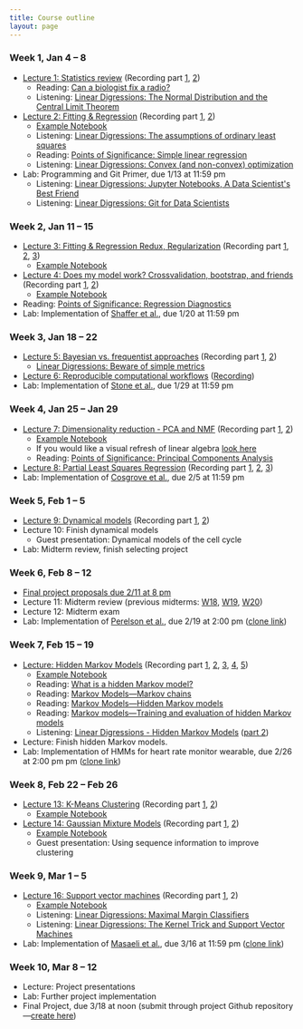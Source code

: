 ```yaml
---
title: Course outline
layout: page
---
```


### Week 1, Jan 4 – 8

- [Lecture 1: Statistics review](../public/Wk1-Lecture1.pdf) (Recording part [1](https://www.youtube.com/watch?v=9fXyIDgLiRU), [2](https://www.youtube.com/watch?v=jcLIxxLo5_A))
  - Reading: [Can a biologist fix a radio?](https://www.cell.com/cancer-cell/fulltext/S1535-6108(02)00133-2)
  - Listening: [Linear Digressions: The Normal Distribution and the Central Limit Theorem](http://lineardigressions.com/episodes/2018/12/9/the-normal-distribution-and-the-central-limit-theorem)
- [Lecture 2: Fitting & Regression](../public/Wk1-Lecture2.pdf) (Recording part [1](https://www.youtube.com/watch?v=-lG53OEl1-s), [2](https://www.youtube.com/watch?v=k0xUp8DPNIA))
  - [Example Notebook](../public/examples/OLS-Example.ipynb)
  - Listening: [Linear Digressions: The assumptions of ordinary least squares](http://lineardigressions.com/episodes/2019/1/12/the-assumptions-of-ordinary-least-squares)
  - Reading: [Points of Significance: Simple linear regression](http://www.nature.com/nmeth/journal/v12/n11/full/nmeth.3627.html)
  - Listening: [Linear Digressions: Convex (and non-convex) optimization](http://lineardigressions.com/episodes/2018/12/16/convex-and-non-convex-optimization)
- Lab: Programming and Git Primer, due 1/13 at 11:59 pm
  - Listening: [Linear Digressions: Jupyter Notebooks, A Data Scientist's Best Friend](https://lineardigressions.com/episodes/2017/8/20/jupyter-notebooks-a-data-scientists-best-friend)
  - Listening: [Linear Digressions: Git for Data Scientists](https://lineardigressions.com/episodes/2018/6/3/git-for-data-scientists)

### Week 2, Jan 11 – 15

- [Lecture 3: Fitting & Regression Redux, Regularization](../public/Wk2-Lecture3.pdf) (Recording part [1](https://www.youtube.com/watch?v=J3rF6vP3tQY), [2](https://youtu.be/-jRZ7POBsrQ), [3](https://youtu.be/TRLPmD4uQYE))
  - [Example Notebook](../public/examples/Regularization-Example.ipynb)
- [Lecture 4: Does my model work? Crossvalidation, bootstrap, and friends](../public/Wk2-Lecture4.pdf) (Recording part [1](https://youtu.be/N4afdo1VQB0), [2](https://youtu.be/OdEGD35sO-8))
  - [Example Notebook](../public/examples/CrossVal-Example.ipynb)
- Reading: [Points of Significance: Regression Diagnostics](https://www.nature.com/nmeth/journal/v13/n5/abs/nmeth.3854.html)
- Lab: Implementation of [Shaffer et al.](https://www.nature.com/nature/journal/v546/n7658/abs/nature22794.html), due 1/20 at 11:59 pm

### Week 3, Jan 18 – 22

- [Lecture 5: Bayesian vs. frequentist approaches](../public/Wk3-Lecture5.pdf) (Recording part [1](https://youtu.be/8lOjdH_ZfVc), [2](https://youtu.be/Cu3kkOu9juY))
  - [Linear Digressions: Beware of simple metrics](http://lineardigressions.com/episodes/2019/12/22/data-scientists-beware-of-simple-metrics)
- [Lecture 6: Reproducible computational workflows](../public/Wk3-Lecture6.pdf) ([Recording](https://youtu.be/Rh2SdM2_IIg))
- Lab: Implementation of [Stone et al.](http://www.sciencedirect.com/science/article/pii/S0006349501758997), due 1/29 at 11:59 pm

### Week 4, Jan 25 – Jan 29

- [Lecture 7: Dimensionality reduction - PCA and NMF](../public/Wk4-Lecture7.pdf) (Recording part [1](https://youtu.be/mPuV7y5ZRfo), [2](https://youtu.be/1_43nCptm44))
  - [Example Notebook](../public/examples/PCA-NNMF.ipynb)
  - If you would like a visual refresh of linear algebra [look here](https://www.youtube.com/playlist?list=PLZHQObOWTQDPD3MizzM2xVFitgF8hE_ab)
  - Reading: [Points of Significance: Principal Components Analysis](https://www.nature.com/articles/nmeth.4346)
- [Lecture 8: Partial Least Squares Regression](../public/Wk4-Lecture8.pdf) (Recording part [1](https://youtu.be/C8lb1vnr8OQ), [2](https://youtu.be/kfDwh_elvC8), [3](https://youtu.be/W49gD36Iga4))
- Lab: Implementation of [Cosgrove et al.](http://pubs.rsc.org/en/Content/ArticleLanding/2010/MB/b926287c), due 2/5 at 11:59 pm

### Week 5, Feb 1 – 5

- [Lecture 9: Dynamical models](../public/Wk5-Lecture09.pdf) (Recording part [1](https://youtu.be/Vzh3qAsBLBo), [2](https://youtu.be/QC32PvWk418))
- Lecture 10: Finish dynamical models
  - Guest presentation: Dynamical models of the cell cycle
- Lab: Midterm review, finish selecting project

### Week 6, Feb 8 – 12

- [Final project proposals due 2/11 at 8 pm](https://ccle.ucla.edu/mod/assign/view.php?id=3603289)
- Lecture 11: Midterm review (previous midterms: [W18](../files/midterm-W18.pdf), [W19](../files/midterm-W19.pdf), [W20](../files/midterm-W20.pdf))
- Lecture 12: Midterm exam
- Lab: Implementation of [Perelson et al.](http://science.sciencemag.org/content/271/5255/1582), due 2/19 at 2:00 pm ([clone link](https://classroom.github.com/a/iCrCb3hv))


### Week 7, Feb 15 – 19

- [Lecture: Hidden Markov Models](../public/Wk5-Lecture10.pdf) (Recording part [1](https://youtu.be/TescGgt9Tq8), [2](https://youtu.be/Td0bpG19Kf4), [3](https://youtu.be/Hdw7l7M11oA), [4](https://youtu.be/z_3szow1lrY), [5](https://youtu.be/RSVyZx6KLN0))
  - [Example Notebook](../public/examples/HMMs-example.ipynb)
  - Reading: [What is a hidden Markov model?](https://www.nature.com/articles/nbt1004-1315)
  - Reading: [Markov Models—Markov chains](https://www.nature.com/articles/s41592-019-0476-x)
  - Reading: [Markov Models—Hidden Markov models](https://www.nature.com/articles/s41592-019-0532-6)
  - Reading: [Markov models—Training and evaluation of hidden Markov models](https://www.nature.com/articles/s41592-019-0702-6)
  - Listening: [Linear Digressions - Hidden Markov Models](http://lineardigressions.com/episodes/2016/2/23/introducing-hidden-markov-models-hmm-part-1) ([part 2](http://lineardigressions.com/episodes/2016/2/23/genetics-and-um-detection-hmms-part-2))
- Lecture: Finish hidden Markov models.
- Lab: Implementation of HMMs for heart rate monitor wearable, due 2/26 at 2:00 pm pm ([clone link](https://classroom.github.com/a/BmDiDEBQ))

### Week 8, Feb 22 – Feb 26

- [Lecture 13: K-Means Clustering](../public/Wk7-Lecture13.pdf) (Recording part [1](https://youtu.be/uj8B-_fMluE), [2](https://youtu.be/yM3JOI_s5ws))
  - [Example Notebook](../public/examples/K-Means.ipynb)
- [Lecture 14: Gaussian Mixture Models](../public/Wk7-Lecture14.pdf) (Recording part [1](https://youtu.be/pCjYiQRhcpE), [2](https://youtu.be/ZNLnQ_7AMc0))
  - [Example Notebook](../public/examples/Gaussian-Mixtures.ipynb)
  - Guest presentation: Using sequence information to improve clustering

### Week 9, Mar 1 – 5

- [Lecture 16: Support vector machines](../public/Wk8-Lecture16.pdf) (Recording part [1](https://youtu.be/KHQ-5Dm55Tw), 2)
  - [Example Notebook](../public/examples/SVMs-example.ipynb)
  - Listening: [Linear Digressions: Maximal Margin Classifiers](http://lineardigressions.com/episodes/2017/12/3/maximal-margin-classifiers)
  - Listening: [Linear Digressions: The Kernel Trick and Support Vector Machines](http://lineardigressions.com/episodes/2017/12/10/the-kernel-trick-and-support-vector-machines)
- Lab: Implementation of [Masaeli et al.](https://www.nature.com/articles/srep37863), due 3/16 at 11:59 pm ([clone link](https://classroom.github.com/a/hbaBUaC2))

### Week 10, Mar 8 – 12

- Lecture: Project presentations
- Lab: Further project implementation
- Final Project, due 3/18 at noon (submit through project Github repository—[create here](https://classroom.github.com/g/VxOH30OF))
